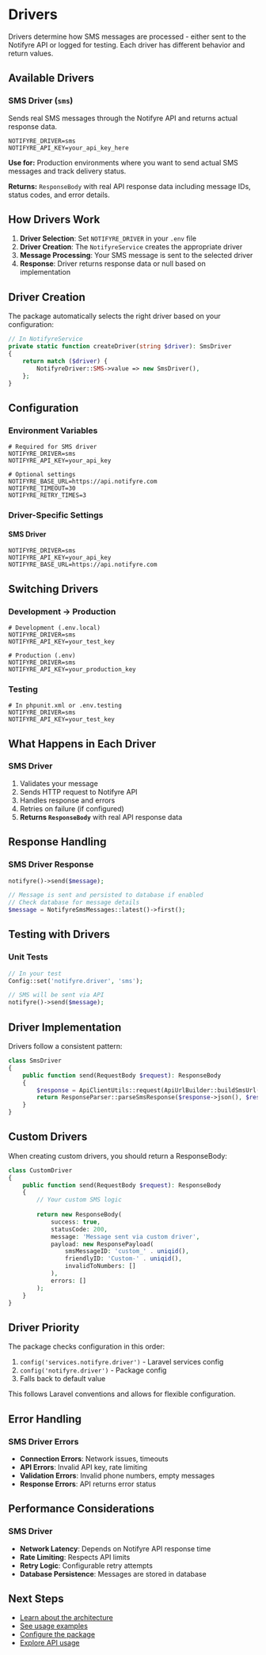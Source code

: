 # Drivers

Drivers determine how SMS messages are processed - either sent to the Notifyre API or logged for testing. Each driver has different behavior and return values.

## Available Drivers

### SMS Driver (`sms`)

Sends real SMS messages through the Notifyre API and returns actual response data.

```env
NOTIFYRE_DRIVER=sms
NOTIFYRE_API_KEY=your_api_key_here
```

**Use for:** Production environments where you want to send actual SMS messages and track delivery status.

**Returns:** `ResponseBody` with real API response data including message IDs, status codes, and error details.

## How Drivers Work

1. **Driver Selection**: Set `NOTIFYRE_DRIVER` in your `.env` file
2. **Driver Creation**: The `NotifyreService` creates the appropriate driver
3. **Message Processing**: Your SMS message is sent to the selected driver
4. **Response**: Driver returns response data or null based on implementation

## Driver Creation

The package automatically selects the right driver based on your configuration:

```php
// In NotifyreService
private static function createDriver(string $driver): SmsDriver
{
    return match ($driver) {
        NotifyreDriver::SMS->value => new SmsDriver(),
    };
}
```

## Configuration

### Environment Variables

```env
# Required for SMS driver
NOTIFYRE_DRIVER=sms
NOTIFYRE_API_KEY=your_api_key

# Optional settings
NOTIFYRE_BASE_URL=https://api.notifyre.com
NOTIFYRE_TIMEOUT=30
NOTIFYRE_RETRY_TIMES=3
```

### Driver-Specific Settings

#### SMS Driver

```env
NOTIFYRE_DRIVER=sms
NOTIFYRE_API_KEY=your_api_key
NOTIFYRE_BASE_URL=https://api.notifyre.com
```

## Switching Drivers

### Development → Production

```env
# Development (.env.local)
NOTIFYRE_DRIVER=sms
NOTIFYRE_API_KEY=your_test_key

# Production (.env)
NOTIFYRE_DRIVER=sms
NOTIFYRE_API_KEY=your_production_key
```

### Testing

```env
# In phpunit.xml or .env.testing
NOTIFYRE_DRIVER=sms
NOTIFYRE_API_KEY=your_test_key
```

## What Happens in Each Driver

### SMS Driver

1. Validates your message
2. Sends HTTP request to Notifyre API
3. Handles response and errors
4. Retries on failure (if configured)
5. **Returns `ResponseBody`** with real API response data

## Response Handling

### SMS Driver Response

```php
notifyre()->send($message);

// Message is sent and persisted to database if enabled
// Check database for message details
$message = NotifyreSmsMessages::latest()->first();
```

## Testing with Drivers

### Unit Tests

```php
// In your test
Config::set('notifyre.driver', 'sms');

// SMS will be sent via API
notifyre()->send($message);
```

## Driver Implementation

Drivers follow a consistent pattern:

```php
class SmsDriver
{
    public function send(RequestBody $request): ResponseBody
    {
        $response = ApiClientUtils::request(ApiUrlBuilder::buildSmsUrl(), $request, 'POST');
        return ResponseParser::parseSmsResponse($response->json(), $response->status());
    }
}
```

## Custom Drivers

When creating custom drivers, you should return a ResponseBody:

```php
class CustomDriver
{
    public function send(RequestBody $request): ResponseBody
    {
        // Your custom SMS logic
        
        return new ResponseBody(
            success: true,
            statusCode: 200,
            message: 'Message sent via custom driver',
            payload: new ResponsePayload(
                smsMessageID: 'custom_' . uniqid(),
                friendlyID: 'Custom-' . uniqid(),
                invalidToNumbers: []
            ),
            errors: []
        );
    }
}
```

## Driver Priority

The package checks configuration in this order:

1. `config('services.notifyre.driver')` - Laravel services config
2. `config('notifyre.driver')` - Package config
3. Falls back to default value

This follows Laravel conventions and allows for flexible configuration.

## Error Handling

### SMS Driver Errors

- **Connection Errors**: Network issues, timeouts
- **API Errors**: Invalid API key, rate limiting
- **Validation Errors**: Invalid phone numbers, empty messages
- **Response Errors**: API returns error status

## Performance Considerations

### SMS Driver

- **Network Latency**: Depends on Notifyre API response time
- **Rate Limiting**: Respects API limits
- **Retry Logic**: Configurable retry attempts
- **Database Persistence**: Messages are stored in database

## Next Steps

- [Learn about the architecture](./ARCHITECTURE.md)
- [See usage examples](./../usage/DIRECT_SMS.md)
- [Configure the package](./../getting-started/CONFIGURATION.md)
- [Explore API usage](./../usage/API.md)
